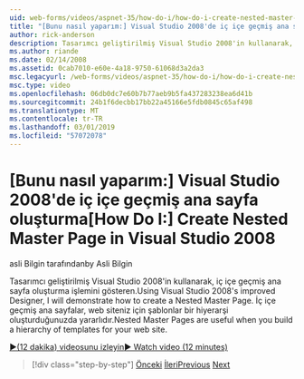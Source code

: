 ```yaml
---
uid: web-forms/videos/aspnet-35/how-do-i/how-do-i-create-nested-master-page-in-visual-studio-2008
title: "[Bunu nasıl yaparım:] Visual Studio 2008'de iç içe geçmiş ana sayfa oluşturma | Microsoft Docs"
author: rick-anderson
description: Tasarımcı geliştirilmiş Visual Studio 2008'in kullanarak, iç içe geçmiş ana sayfa oluşturma işlemini gösteren. İç içe geçmiş ana sayfalar, bir hierarch derlerken kullanışlıdır...
ms.author: riande
ms.date: 02/14/2008
ms.assetid: 0cab7010-e60e-4a18-9750-61068d3a2da3
msc.legacyurl: /web-forms/videos/aspnet-35/how-do-i/how-do-i-create-nested-master-page-in-visual-studio-2008
msc.type: video
ms.openlocfilehash: 06db0dc7e60b7b77aeb9b5fa437283238ea6d41b
ms.sourcegitcommit: 24b1f6decbb17bb22a45166e5fdb0845c65af498
ms.translationtype: MT
ms.contentlocale: tr-TR
ms.lasthandoff: 03/01/2019
ms.locfileid: "57072078"
---
```

<a name="how-do-i-create-nested-master-page-in-visual-studio-2008"></a><span data-ttu-id="f612f-104">[Bunu nasıl yaparım:] Visual Studio 2008'de iç içe geçmiş ana sayfa oluşturma</span><span class="sxs-lookup"><span data-stu-id="f612f-104">[How Do I:] Create Nested Master Page in Visual Studio 2008</span></span>
====================
<span data-ttu-id="f612f-105">asli Bilgin tarafından</span><span class="sxs-lookup"><span data-stu-id="f612f-105">by Asli Bilgin</span></span>

<span data-ttu-id="f612f-106">Tasarımcı geliştirilmiş Visual Studio 2008'in kullanarak, iç içe geçmiş ana sayfa oluşturma işlemini gösteren.</span><span class="sxs-lookup"><span data-stu-id="f612f-106">Using Visual Studio 2008's improved Designer, I will demonstrate how to create a Nested Master Page.</span></span> <span data-ttu-id="f612f-107">İç içe geçmiş ana sayfalar, web siteniz için şablonlar bir hiyerarşi oluşturduğunuzda yararlıdır.</span><span class="sxs-lookup"><span data-stu-id="f612f-107">Nested Master Pages are useful when you build a hierarchy of templates for your web site.</span></span>

[<span data-ttu-id="f612f-108">&#9654;(12 dakika) videosunu izleyin</span><span class="sxs-lookup"><span data-stu-id="f612f-108">&#9654; Watch video (12 minutes)</span></span>](https://channel9.msdn.com/Blogs/ASP-NET-Site-Videos/how-do-i-create-nested-master-page-in-visual-studio-2008)

> [!div class="step-by-step"]
> <span data-ttu-id="f612f-109">[Önceki](how-do-i-create-a-master-page-in-visual-studio-2008.md)
> [İleri](how-do-i-cascading-style-sheets-in-visual-studio-2008.md)</span><span class="sxs-lookup"><span data-stu-id="f612f-109">[Previous](how-do-i-create-a-master-page-in-visual-studio-2008.md)
[Next](how-do-i-cascading-style-sheets-in-visual-studio-2008.md)</span></span>
